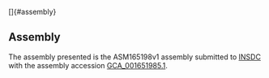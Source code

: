[]{#assembly}

Assembly
--------

The assembly presented is the ASM165198v1 assembly submitted to
[INSDC](http://www.insdc.org) with the assembly accession
[GCA\_001651985.1](http://www.ebi.ac.uk/ena/data/view/GCA_001651985.1).
